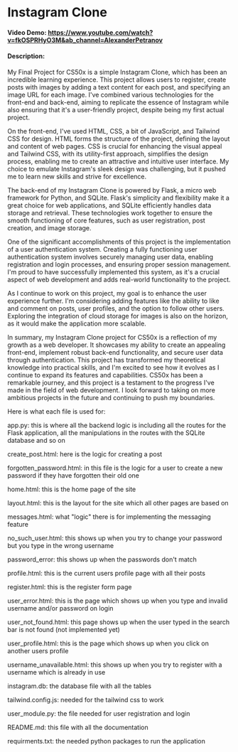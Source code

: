 # Instagram Clone
#### Video Demo:  <https://www.youtube.com/watch?v=fkOSPRHyO3M&ab_channel=AlexanderPetranov>
#### Description:
My Final Project for CS50x is a simple Instagram Clone, which has been an incredible learning experience. This project allows users to register, create posts with images by adding a text content for each post, and specifying an image URL for each image. I've combined various technologies for the front-end and back-end, aiming to replicate the essence of Instagram while also ensuring that it's a user-friendly project, despite being my first actual project.

On the front-end, I've used HTML, CSS, a bit of JavaScript, and Tailwind CSS for design. HTML forms the structure of the project, defining the layout and content of web pages. CSS is crucial for enhancing the visual appeal and Tailwind CSS, with its utility-first approach, simplifies the design process, enabling me to create an attractive and intuitive user interface. My choice to emulate Instagram's sleek design was challenging, but it pushed me to learn new skills and strive for excellence.

The back-end of my Instagram Clone is powered by Flask, a micro web framework for Python, and SQLite. Flask's simplicity and flexibility make it a great choice for web applications, and SQLite efficiently handles data storage and retrieval. These technologies work together to ensure the smooth functioning of core features, such as user registration, post creation, and image storage.

One of the significant accomplishments of this project is the implementation of a user authentication system. Creating a fully functioning user authentication system involves securely managing user data, enabling registration and login processes, and ensuring proper session management. I'm proud to have successfully implemented this system, as it's a crucial aspect of web development and adds real-world functionality to the project.

As I continue to work on this project, my goal is to enhance the user experience further. I'm considering adding features like the ability to like and comment on posts, user profiles, and the option to follow other users. Exploring the integration of cloud storage for images is also on the horizon, as it would make the application more scalable.

In summary, my Instagram Clone project for CS50x is a reflection of my growth as a web developer. It showcases my ability to create an appealing front-end, implement robust back-end functionality, and secure user data through authentication. This project has transformed my theoretical knowledge into practical skills, and I'm excited to see how it evolves as I continue to expand its features and capabilities. CS50x has been a remarkable journey, and this project is a testament to the progress I've made in the field of web development. I look forward to taking on more ambitious projects in the future and continuing to push my boundaries.

Here is what each file is used for:

app.py: this is where all the backend logic is including all the
routes for the Flask application, all the manipulations in the routes
with the SQLite database and so on

create_post.html: here is the logic for creating a post

forgotten_password.html: in this file is the logic for a user to create a new password if they have forgotten their old one

home.html: this is the home page of the site

layout.html: this is the layout for the site which all other pages are based on

messages.html: what "logic" there is for implementing the messaging feature

no_such_user.html: this shows up when you try to change your password
but you type in the wrong username

password_error: this shows up when the passwords don't match

profile.html: this is the current users profile page with all their posts

register.html: this is the register form page

user_error.html: this is the page which shows up when you type and invalid username and/or password on login

user_not_found.html: this page shows up when the user typed in the search bar is not found (not implemented yet)

user_profile.html: this is the page which shows up when you click on another users profile

username_unavailable.html: this shows up when you try to register with a username which is already in use

instagram.db: the database file with all the tables

tailwind.config.js: needed for the tailwind css to work

user_module.py: the file needed for user registration and login

README.md: this file with all the documentation

requirments.txt: the needed python packages to run the application